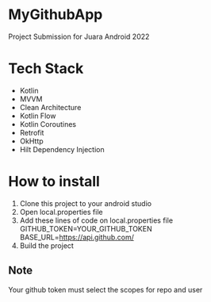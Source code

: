 # MyGithubApp
Project Submission for Juara Android 2022

# Tech Stack
- Kotlin
- MVVM
- Clean Architecture
- Kotlin Flow
- Kotlin Coroutines
- Retrofit
- OkHttp
- Hilt Dependency Injection

# How to install
1. Clone this project to your android studio
2. Open local.properties file
3. Add these lines of code on local.properties file
  GITHUB_TOKEN=YOUR_GITHUB_TOKEN
  BASE_URL=https://api.github.com/
4. Build the project

## Note
Your github token must select the scopes for repo and user
